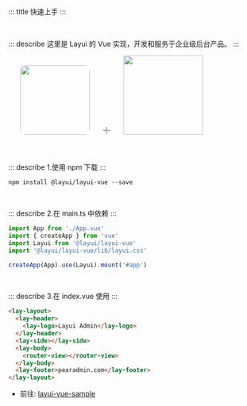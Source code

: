 ::: title 快速上手
:::

<br>

::: describe 这里是 Layui 的 Vue 实现，开发和服务于企业级后台产品。
:::

<img src="https://portrait.gitee.com/uploads/avatars/namespace/2849/8547475_layui-vue_1633242524.png" style="margin-left:24px;border-radius: 10px;" width="140px" />
<span style="font-size: 30px;color: #aaa;margin: 0 20px;">+</span>
<img src="https://qn.antdv.com/vue.png" width="160px" />

<br>
<br>
<br>

::: describe 1.使用 npm 下载
:::

```
npm install @layui/layui-vue --save
```

<br>

::: describe 2.在 main.ts 中依赖
:::

```js
import App from './App.vue'
import { createApp } from 'vue'
import Layui from '@layui/layui-vue'
import '@layui/layui-vue/lib/layui.css'

createApp(App).use(Layui).mount('#app')
```

<br>

::: describe 3.在 index.vue 使用
:::

```html
<lay-layout>
  <lay-header>
    <lay-logo>Layui Admin</lay-logo>
  </lay-header>
  <lay-side></lay-side>
  <lay-body>
    <router-view></router-view>
  </lay-body>
  <lay-footer>pearadmin.com</lay-footer>
</lay-layout>
```

- 前往: [layui-vue-sample](https://gitee.com/layui-vue/layui-vue-sample)
